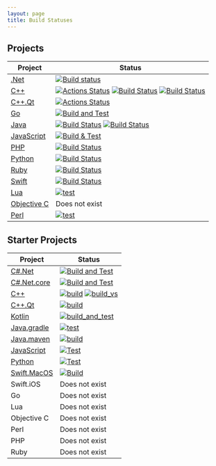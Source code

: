 ```yaml
---
layout: page
title: Build Statuses
---
```


## Projects



| Project                                                         | Status                                                                                                                                                                                                                                                                                                                                                                                                                                                                                                                           |
|-----------------------------------------------------------------|----------------------------------------------------------------------------------------------------------------------------------------------------------------------------------------------------------------------------------------------------------------------------------------------------------------------------------------------------------------------------------------------------------------------------------------------------------------------------------------------------------------------------------|
| [.Net](https://github.com/approvals/ApprovalTests.Net)          | [![Build status](https://ci.appveyor.com/api/projects/status/5w53btmaydibgr9a?svg=true)](https://ci.appveyor.com/project/isidore/approvaltests-net) |
| [C++](https://github.com/approvals/ApprovalTests.cpp)           | [![Actions Status](https://github.com/approvals/ApprovalTests.cpp/workflows/build/badge.svg?branch=master)](https://github.com/approvals/ApprovalTests.cpp/actions?query=branch%3Amaster+workflow%3Abuild) [![Build Status](https://github.com/approvals/ApprovalTests.cpp/workflows/cygwin/badge.svg?branch=master)](https://github.com/approvals/ApprovalTests.cpp/actions?query=branch%3Amaster+workflow%3Acygwin) [![Build Status](https://github.com/approvals/ApprovalTests.cpp/workflows/mingw/badge.svg?branch=master)](https://github.com/approvals/ApprovalTests.cpp/actions?query=branch%3Amaster+workflow%3Amingw) |
| [C++.Qt](https://github.com/approvals/ApprovalTests.cpp.Qt)     | [![Actions Status](https://github.com/approvals/ApprovalTests.cpp.Qt/workflows/build/badge.svg)](https://github.com/approvals/ApprovalTests.cpp.Qt/actions) |
| [Go](https://github.com/approvals/go-approval-tests)            | [![Build and Test](https://github.com/approvals/go-approval-tests/actions/workflows/test.yml/badge.svg)](https://github.com/approvals/go-approval-tests/actions/workflows/test.yml) |
| [Java](https://github.com/approvals/ApprovalTests.java)         | [![Build Status](https://github.com/approvals/ApprovalTests.java/workflows/mvn%20verify%20linux/badge.svg?branch=master)](https://github.com/approvals/ApprovalTests.java/actions?query=build%3Amaster) [![Build Status](https://github.com/approvals/ApprovalTests.java/workflows/mvn%20verify%20windows/badge.svg?branch=master)](https://github.com/approvals/ApprovalTests.java/actions?query=build%3Amaster) |
| [JavaScript](https://github.com/approvals/Approvals.NodeJS)     | [![Build & Test](https://github.com/approvals/Approvals.NodeJS/actions/workflows/build-and-test.yml/badge.svg)](https://github.com/approvals/Approvals.NodeJS/actions/workflows/build-and-test.yml) |
| [PHP](https://github.com/approvals/ApprovalTests.php)           | [![Build Status](https://travis-ci.org/mattcan/approval-tests.svg?branch=master)](https://travis-ci.org/mattcan/approval-tests) |
| [Python](https://github.com/approvals/ApprovalTests.Python)     | [![Build Status](https://github.com/approvals/ApprovalTests.Python/workflows/Test/badge.svg?branch=master)](https://github.com/approvals/ApprovalTests.Python/actions) |
| [Ruby](https://github.com/kytrinyx/approvals)                   | [![Build Status](https://secure.travis-ci.org/kytrinyx/approvals.svg?branch=master)](http://travis-ci.org/kytrinyx/approvals) |
| [Swift](https://github.com/approvals/ApprovalTests.Swift)       | [![Build Status](https://github.com/approvals/ApprovalTests.Swift/actions/workflows/build.yml/badge.svg)](https://github.com/approvals/ApprovalTests.Swift/actions/workflows/build.yml) |
| [Lua](https://github.com/approvals/ApprovalTests.lua)           | [![test](https://github.com/approvals/ApprovalTests.lua/actions/workflows/test.yml/badge.svg)](https://github.com/approvals/ApprovalTests.lua/actions/workflows/test.yml)                                                                                                                                                                                                                                                                                                                                                                                                                                                                                                                   |
| [Objective C](https://github.com/approvals/ApprovalTests.Objective-C) | Does not exist                                                                                                                                                                                                                                                                                                                                                                                                                                                                                                                   |
| [Perl](https://github.com/approvals/ApprovalTests.perl)         | [![test](https://github.com/approvals/ApprovalTests.perl/actions/workflows/test.yml/badge.svg)](https://github.com/approvals/ApprovalTests.perl/actions/workflows/test.yml)                                                                                                                                                                                                                                                                                                                                                                                                                                                                                                                  |

## Starter Projects



| Project                                                      | Status                                                                                                                                                                                                                                                                                                                                                                                                                                                                                                                           |
| ------------------------------------------------------------ |----------------------------------------------------------------------------------------------------------------------------------------------------------------------------------------------------------------------------------------------------------------------------------------------------------------------------------------------------------------------------------------------------------------------------------------------------------------------------------------------------------------------------------|
| [C#.Net](https://github.com/approvals/ApprovalTests.Net.StarterProject) | [![Build and Test](https://github.com/approvals/ApprovalTests.Net.StarterProject/actions/workflows/test.yml/badge.svg)](https://github.com/approvals/ApprovalTests.Net.StarterProject/actions/workflows/test.yml)                                                                                                                                                                                                                                                                                                                                                                                                                                                                                                                             |
| [C#.Net.core](https://github.com/approvals/ApprovalTests.net.StarterProject.core) | [![Build and Test](https://github.com/approvals/ApprovalTests.net.StarterProject.core/actions/workflows/test.yml/badge.svg)](https://github.com/approvals/ApprovalTests.net.StarterProject.core/actions/workflows/test.yml)                                                                                                                                                                                                                                                                                                                                                                                                                                                                                                                             |
| [C++](https://github.com/approvals/ApprovalTests.cpp.StarterProject) | [![build](https://github.com/approvals/ApprovalTests.cpp.StarterProject/actions/workflows/build-and-test-via-cmake.yml/badge.svg)](https://github.com/approvals/ApprovalTests.cpp.StarterProject/actions/workflows/build-and-test-via-cmake.yml) [![build_vs](https://github.com/approvals/ApprovalTests.cpp.StarterProject/actions/workflows/build-and-test-visual-studio-solutions.yml/badge.svg)](https://github.com/approvals/ApprovalTests.cpp.StarterProject/actions/workflows/build-and-test-visual-studio-solutions.yml) |
| [C++.Qt](https://github.com/approvals/ApprovalTests.cpp.Qt.StarterProject) | [![build](https://github.com/approvals/ApprovalTests.cpp.Qt.StarterProject/actions/workflows/github_actions_build.yml/badge.svg)](https://github.com/approvals/ApprovalTests.cpp.Qt.StarterProject/actions/workflows/github_actions_build.yml)                                                                                                                                                                                                                                                                                   |
| [Kotlin](https://github.com/approvals/Approvaltests.Kotlin.StarterProject) | [![build_and_test](https://github.com/approvals/Approvaltests.Kotlin.StarterProject/actions/workflows/test.yml/badge.svg)](https://github.com/approvals/Approvaltests.Kotlin.StarterProject/actions/workflows/test.yml) |
| [Java.gradle](https://github.com/approvals/ApprovalTests.java.StarterProject.gradle) | [![test](https://github.com/approvals/ApprovalTests.java.StarterProject.gradle/actions/workflows/test.yml/badge.svg)](https://github.com/approvals/ApprovalTests.java.StarterProject.gradle/actions/workflows/test.yml)                                                                                                                                                                                                                                                                                                          |
| [Java.maven](https://github.com/approvals/ApprovalTests.java.StarterProject) | [![build](https://github.com/approvals/ApprovalTests.java.StarterProject/actions/workflows/test.yml/badge.svg)](https://github.com/approvals/ApprovalTests.java.StarterProject/actions/workflows/test.yml)                                                                                                                                                                                                                                                                                                                       |
| [JavaScript](https://github.com/approvals/ApprovalTests.js.StarterProject) | [![Test](https://github.com/approvals/ApprovalTests.js.StarterProject/actions/workflows/test.yml/badge.svg)](https://github.com/approvals/ApprovalTests.js.StarterProject/actions/workflows/test.yml)                                                                                                                                                                                                                                                                                                                                                                                                                                                                                                                             |
| [Python](https://github.com/approvals/ApprovalTests.Python.StarterProject) | [![Test](https://github.com/approvals/ApprovalTests.Python.StarterProject/actions/workflows/test.yml/badge.svg)](https://github.com/approvals/ApprovalTests.Python.StarterProject/actions/workflows/test.yml)                                                                                                                                                                                                                                                                                                                    |
| [Swift.MacOS](https://github.com/approvals/ApprovalTests.Swift.StarterProject.MacOs) | [![Build](https://github.com/approvals/ApprovalTests.Swift.StarterProject.MacOs/actions/workflows/build.yml/badge.svg)](https://github.com/approvals/ApprovalTests.Swift.StarterProject.MacOs/actions/workflows/build.yml)                                                                                                                                                                                                                                                                                                       |
| Swift.iOS                                                    | Does not exist                                                                                                                                                                                                                                                                                                                                                                                                                                                                                                                   |
| Go                                                           | Does not exist                                                                                                                                                                                                                                                                                                                                                                                                                                                                                                                   |
| Lua                                                          | Does not exist                                                                                                                                                                                                                                                                                                                                                                                                                                                                                                                   |
| Objective C                                                  | Does not exist                                                                                                                                                                                                                                                                                                                                                                                                                                                                                                                   |
| Perl                                                         | Does not exist                                                                                                                                                                                                                                                                                                                                                                                                                                                                                                                   |
| PHP                                                          | Does not exist                                                                                                                                                                                                                                                                                                                                                                                                                                                                                                                   |
| Ruby                                                         | Does not exist                                                                                                                                                                                                                                                                                                                                                                                                                                                                                                                   |

